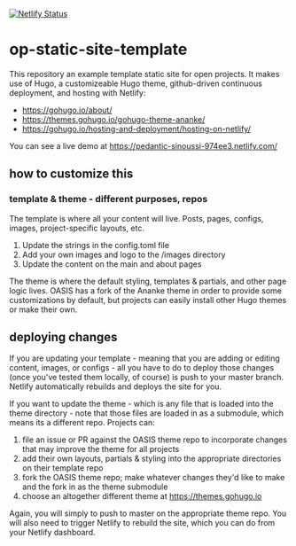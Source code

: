 [![Netlify Status](https://api.netlify.com/api/v1/badges/e7bc3ca8-6e6c-4de7-8e58-886e9e68eacb/deploy-status)](https://app.netlify.com/sites/pedantic-sinoussi-974ee3/deploys)

# op-static-site-template

This repository an example template static site for open projects. It makes use of Hugo, a customizeable Hugo theme, github-driven continuous deployment, and hosting with Netlify:

* https://gohugo.io/about/
* https://themes.gohugo.io/gohugo-theme-ananke/
* https://gohugo.io/hosting-and-deployment/hosting-on-netlify/

You can see a live demo at https://pedantic-sinoussi-974ee3.netlify.com/

## how to customize this

### template & theme - different purposes, repos

The template is where all your content will live. Posts, pages, configs, images, project-specific layouts, etc. 

1. Update the strings in the config.toml file
1. Add your own images and logo to the /images directory
1. Update the content on the main and about pages

The theme is where the default styling, templates & partials, and other page logic lives. OASIS has a fork of the Ananke theme in order to provide some customizations by default, but projects can easily install other Hugo themes or make their own. 

## deploying changes

If you are updating your template - meaning that you are adding or editing content, images, or configs - all you have to do to deploy those changes (once you've tested them locally, of course) is push to your master branch. Netlify automatically rebuilds and deploys the site for you.

If you want to update the theme - which is any file that is loaded into the theme directory - note that those files are loaded in as a submodule, which means its a different repo. Projects can:

1. file an issue or PR against the OASIS theme repo to incorporate changes that may improve the theme for all projects
1. add their own layouts, partials & styling into the appropriate directories on their template repo
1. fork the OASIS theme repo; make whatever changes they'd like to make and the fork in as the theme submodule
1. choose an altogether different theme at https://themes.gohugo.io

Again, you will simply to push to master on the appropriate theme repo. You will also need to trigger Netlify to rebuild the site, which you can do from your Netlify dashboard.

